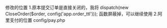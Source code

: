 修改的位置
1.原本提交订单是直接关闭的，我将 dispatch(new CloseOrder($order, config('app.order_ttl'))); 函数屏蔽掉，可以继续使用
2.阿里支付的位置 config/pay.php